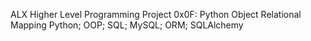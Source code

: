 ALX Higher Level Programming
Project 0x0F: Python Object Relational Mapping
Python; OOP; SQL; MySQL; ORM; SQLAlchemy
